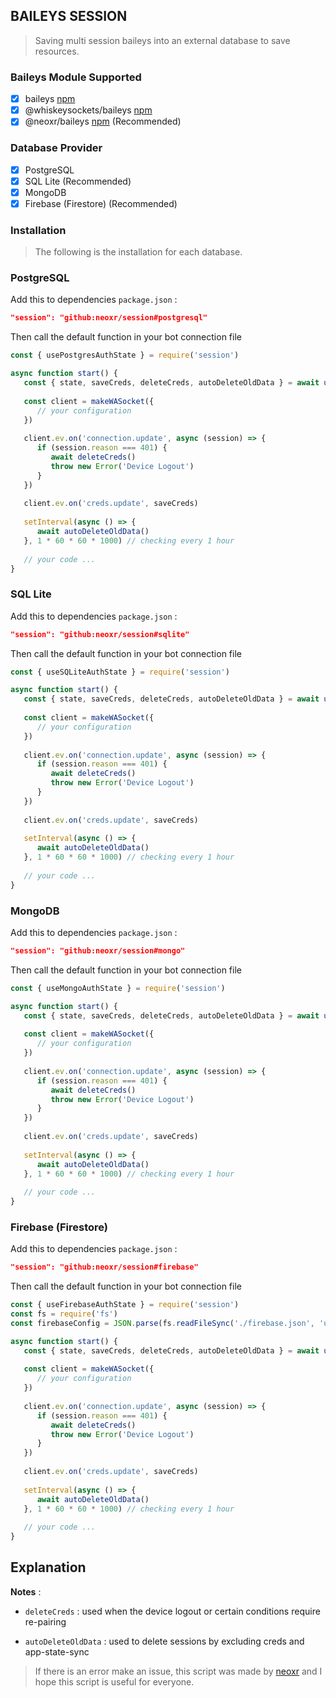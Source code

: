 ## BAILEYS SESSION

> Saving multi session baileys into an external database to save resources.

### Baileys Module Supported

- [x] baileys [npm](https://www.npmjs.com/package/baileys)
- [x] @whiskeysockets/baileys [npm](https://www.npmjs.com/package/@whiskeysockets/baileys)
- [x] @neoxr/baileys [npm](https://www.npmjs.com/package/@neoxr/baileys)  (Recommended)

### Database Provider

- [x] PostgreSQL
- [x] SQL Lite (Recommended)
- [x] MongoDB
- [x] Firebase (Firestore) (Recommended)

### Installation

> The following is the installation for each database.

### PostgreSQL

Add this to dependencies ```package.json``` :

```JSON
"session": "github:neoxr/session#postgresql" 
```

Then call the default function in your bot connection file

```Javascript
const { usePostgresAuthState } = require('session')

async function start() {
   const { state, saveCreds, deleteCreds, autoDeleteOldData } = await usePostgresAuthState('postgres://xxxxx', 'session', 5 * 60 * 60 * 1000) // set maxAge default 24 hours, but this example is 5 hours
   
   const client = makeWASocket({
      // your configuration
   })
   
   client.ev.on('connection.update', async (session) => {
      if (session.reason === 401) {
         await deleteCreds()
         throw new Error('Device Logout')
      }
   })
   
   client.ev.on('creds.update', saveCreds)
   
   setInterval(async () => {
      await autoDeleteOldData()
   }, 1 * 60 * 60 * 1000) // checking every 1 hour
   
   // your code ...
}
```

### SQL Lite

Add this to dependencies ```package.json``` :

```JSON
"session": "github:neoxr/session#sqlite" 
```

Then call the default function in your bot connection file

```Javascript
const { useSQLiteAuthState } = require('session')

async function start() {
   const { state, saveCreds, deleteCreds, autoDeleteOldData } = await useSQLiteAuthState('session.db', 'session', 5 * 60 * 60 * 1000) // set maxAge default 24 hours, but this example is 5 hours
   
   const client = makeWASocket({
      // your configuration
   })
   
   client.ev.on('connection.update', async (session) => {
      if (session.reason === 401) {
         await deleteCreds()
         throw new Error('Device Logout')
      }
   })
   
   client.ev.on('creds.update', saveCreds)
   
   setInterval(async () => {
      await autoDeleteOldData()
   }, 1 * 60 * 60 * 1000) // checking every 1 hour
   
   // your code ...
}
```

### MongoDB

Add this to dependencies ```package.json``` :

```JSON
"session": "github:neoxr/session#mongo" 
```

Then call the default function in your bot connection file

```Javascript
const { useMongoAuthState } = require('session')

async function start() {
   const { state, saveCreds, deleteCreds, autoDeleteOldData } = await useMongoAuthState('mongodb://xxxxx', 'session', 5 * 60 * 60 * 1000) // set maxAge default 24 hours, but this example is 5 hours
   
   const client = makeWASocket({
      // your configuration
   })
   
   client.ev.on('connection.update', async (session) => {
      if (session.reason === 401) {
         await deleteCreds()
         throw new Error('Device Logout')
      }
   })
   
   client.ev.on('creds.update', saveCreds)
   
   setInterval(async () => {
      await autoDeleteOldData()
   }, 1 * 60 * 60 * 1000) // checking every 1 hour
   
   // your code ...
}
```

### Firebase (Firestore)

Add this to dependencies ```package.json``` :

```JSON
"session": "github:neoxr/session#firebase" 
```

Then call the default function in your bot connection file

```Javascript
const { useFirebaseAuthState } = require('session')
const fs = require('fs')
const firebaseConfig = JSON.parse(fs.readFileSync('./firebase.json', 'utf-8))

async function start() {
   const { state, saveCreds, deleteCreds, autoDeleteOldData } = await useFirebaseAuthState(firebaseConfig, 'session', 5 * 60 * 60 * 1000) // set maxAge default 24 hours, but this example is 5 hours
   
   const client = makeWASocket({
      // your configuration
   })
   
   client.ev.on('connection.update', async (session) => {
      if (session.reason === 401) {
         await deleteCreds()
         throw new Error('Device Logout')
      }
   })
   
   client.ev.on('creds.update', saveCreds)
   
   setInterval(async () => {
      await autoDeleteOldData()
   }, 1 * 60 * 60 * 1000) // checking every 1 hour
   
   // your code ...
}
```

## Explanation

**Notes** :
+ ```deleteCreds``` : used when the device logout or certain conditions require re-pairing

+ ```autoDeleteOldData``` : used to delete sessions by excluding creds and app-state-sync


> If there is an error make an issue, this script was made by [neoxr](https://github.com/neoxr/session) and I hope this script is useful for everyone.